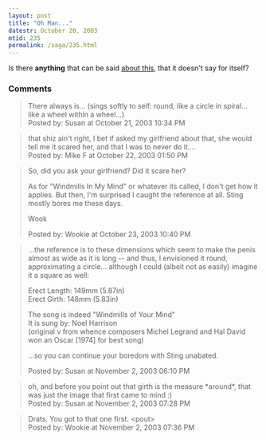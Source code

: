 ```yaml
---
layout: post
title: "Oh Man..."
datestr: October 20, 2003
mtid: 235
permalink: /saga/235.html
---
```


Is there <strong>anything</strong> that can be said <a href="http://thepill.blogs.com/" title="Do Penis Enlargement Pills Work?">about this</a>, that it doesn't say for itself?</a>

### Comments

<blockquote>
There always is... (sings softly to self: round, like a circle in spiral... like a wheel within a wheel...)
<div class="comment-meta">Posted by: Susan at October 21, 2003 10:34 PM</div> </blockquote>

<blockquote>
that shiz ain't right, I bet if asked my girlfriend about that, she would tell me it scared her, and that I was to never do it....
<div class="comment-meta">Posted by: Mike F at October 22, 2003 01:50 PM</div> </blockquote>

<blockquote>
So, did you ask your girlfriend?  Did it scare her?

As for "Windmills In My Mind" or whatever its called, I don't get how it applies.  But then, I'm surprised I caught the reference at all.  Sting mostly bores me these days.

Wook
<div class="comment-meta">Posted by: Wookie at October 23, 2003 10:40 PM</div> </blockquote>

<blockquote>
...the reference is to these dimensions which seem to make the penis almost as wide as it is long -- and thus, I envisioned it round, approximating a circle... although I could (albeit not as easily) imagine it a square as well:

Erect Length: 149mm (5.87in)<br />
Erect Girth: 148mm (5.83in)

The song is indeed "Windmills of Your Mind"<br />
It is sung by: Noel Harrison<br />
(original v from whence composers Michel Legrand and Hal David won an Oscar [1974] for best song)

...so you can continue your boredom with Sting unabated.
<div class="comment-meta">Posted by: Susan at November  2, 2003 06:10 PM</div> </blockquote>

<blockquote>
oh, and before you point out that girth is the measure *around*, that was just the image that first came to mind :)
<div class="comment-meta">Posted by: Susan at November  2, 2003 07:28 PM</div> </blockquote>

<blockquote>
Drats.  You got to that one first.  &lt;pout&gt;
<div class="comment-meta">Posted by: Wookie at November  2, 2003 07:36 PM</div> </blockquote>


